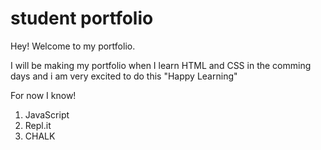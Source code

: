 # student portfolio

Hey! Welcome to my portfolio. 

I will be making my 
portfolio when I learn HTML and CSS in the comming days and i am very excited to do this "Happy Learning"

For now I know!

1. JavaScript
1. Repl.it
1. CHALK

